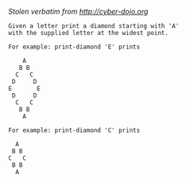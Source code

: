 _Stolen verbatim from <http://cyber-dojo.org>_

    Given a letter print a diamond starting with 'A'
    with the supplied letter at the widest point.
    
    For example: print-diamond 'E' prints
    
        A
       B B
      C   C
     D     D
    E       E
     D     D
      C   C
       B B
        A
    
    For example: print-diamond 'C' prints
    
      A
     B B
    C   C
     B B
      A
